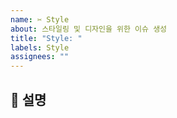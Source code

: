 ```yaml
---
name: ✂️ Style
about: 스타일링 및 디자인을 위한 이슈 생성
title: "Style: "
labels: Style
assignees: ""
---
```


## 📝 설명
